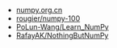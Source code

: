 - [numpy.org.cn](https://www.numpy.org.cn)
- [rougier/numpy-100](https://github.com/rougier/numpy-100)
- [PoLun-Wang/Learn_NumPy](https://github.com/PoLun-Wang/Learn_NumPy)
- [RafayAK/NothingButNumPy](https://github.com/RafayAK/NothingButNumPy)
